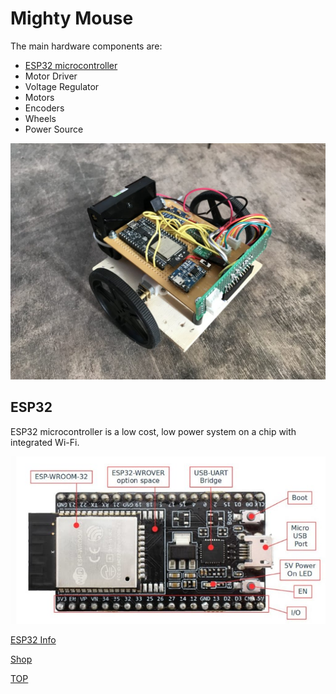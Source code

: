 # Mighty Mouse

The main hardware components are:

* [ESP32 microcontroller](#esp32)
* Motor Driver
* Voltage Regulator
* Motors
* Encoders
* Wheels
* Power Source


![Main Image](images/main.jpg)


## ESP32

ESP32 microcontroller is a low cost, low power system on a chip with integrated Wi-Fi.

![ESP32](images/esp32.jpg)

[ESP32 Info](https://www.espressif.com/en/products/hardware/esp32-devkitc/overview)

[Shop](https://grobotronics.com/esp32-development-board-esp32-devkitc-32d.html)



[TOP](#mighty-mouse)
